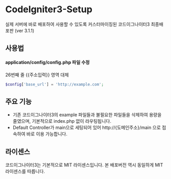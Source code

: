 # CodeIgniter3-Setup
실제 서버에 바로 배포하여 사용할 수 있도록 커스터마이징된 코드이그나이터3 최종배포판 (ver 3.1.1)

## 사용법
#### application/config/config.php 파일 수정
26번째 줄 {{주소입력}} 영역 대체
```php
$config['base_url'] = 'http://example.com';
```

## 주요 기능
- 기존 코드이그나이터3의 example 파일들과 불필요한 파일들을 삭제하여 용량을 줄였으며, 기본적으로 index.php 없이 라우팅됩니다.
- Default Controller가 main으로 세팅되어 있어 http://{도메인주소}/main 으로 접속하여 바로 이용 가능합니다.

## 라이센스
코드이그나이터3는 기본적으로 MIT 라이센스입니다.
본 배포버전 역시 동일하게 MIT 라이센스를 따릅니다.
